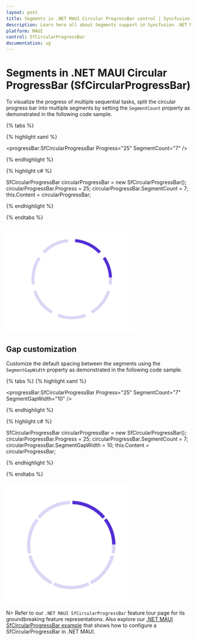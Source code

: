 ```yaml
---
layout: post
title: Segments in .NET MAUI Circular ProgressBar control | Syncfusion
description: Learn here all about Segments support in Syncfusion .NET MAUI Circular ProgressBar control, its elements and more.
platform: MAUI
control: SfCircularProgressBar
documentation: ug
---
```


# Segments in .NET MAUI Circular ProgressBar (SfCircularProgressBar)

To visualize the progress of multiple sequential tasks, split the circular progress bar into multiple segments by setting the `SegmentCount` property as demonstrated in the following code sample.

{% tabs %} 

{% highlight xaml %}

<progressBar:SfCircularProgressBar Progress="25" 
                                   SegmentCount="7" />

{% endhighlight %}

{% highlight c# %}

SfCircularProgressBar circularProgressBar = new SfCircularProgressBar();
circularProgressBar.Progress = 25;
circularProgressBar.SegmentCount = 7;
this.Content = circularProgressBar;

{% endhighlight %}

{% endtabs %} 

![.NET MAUI SfCircularProgressBar with segment](images/segment/segment.png)

## Gap customization

Customize the default spacing between the segments using the `SegmentGapWidth` property as demonstrated in the following code sample.

{% tabs %} 
{% highlight xaml %}

<progressBar:SfCircularProgressBar Progress="25"
                                   SegmentCount="7" 
                                   SegmentGapWidth="10" />

{% endhighlight %}

{% highlight c# %}

SfCircularProgressBar circularProgressBar = new SfCircularProgressBar();
circularProgressBar.Progress = 25;
circularProgressBar.SegmentCount = 7;
circularProgressBar.SegmentGapWidth = 10;
this.Content = circularProgressBar;

{% endhighlight %}

{% endtabs %} 

![.NET MAUI SfCircularProgressBar with segment gap width](images/segment/gap-width.png)

N> Refer to our `.NET MAUI SfCircularProgressBar` feature tour page for its groundbreaking feature representations. Also explore our [.NET MAUI SfCircularProgressBar example](https://github.com/syncfusion/maui-demos/) that shows how to configure a SfCircularProgressBar in .NET MAUI.